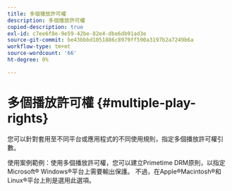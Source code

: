 ```yaml
---
title: 多個播放許可權
description: 多個播放許可權
copied-description: true
exl-id: c7ee6f8e-9e59-42be-82e4-dbe6db91ad3e
source-git-commit: be43bbbd1051886c8979ff590a3197b2a7249b6a
workflow-type: tm+mt
source-wordcount: '66'
ht-degree: 0%

---
```


# 多個播放許可權 {#multiple-play-rights}

您可以針對套用至不同平台或應用程式的不同使用規則，指定多個播放許可權引數。

使用案例範例：使用多個播放許可權，您可以建立Primetime DRM原則，以指定Microsoft® Windows®平台上需要輸出保護。 不過，在Apple®Macintosh®和Linux®平台上則是選用此選項。
